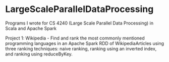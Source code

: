 # LargeScaleParallelDataProcessing
Programs I wrote for CS 4240 (Large Scale Parallel Data Processing) in Scala and Apache Spark

Project 1: Wikipedia - Find and rank the most commonly mentioned programming languages in an Apache Spark RDD of 
WikipediaArticles using three ranking techniques: naive ranking, ranking using an inverted index, and ranking using 
reduceByKey.
